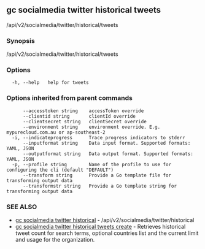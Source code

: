## gc socialmedia twitter historical tweets

/api/v2/socialmedia/twitter/historical/tweets

### Synopsis

/api/v2/socialmedia/twitter/historical/tweets

### Options

```
  -h, --help   help for tweets
```

### Options inherited from parent commands

```
      --accesstoken string    accessToken override
      --clientid string       clientId override
      --clientsecret string   clientSecret override
      --environment string    environment override. E.g. mypurecloud.com.au or ap-southeast-2
  -i, --indicateprogress      Trace progress indicators to stderr
      --inputformat string    Data input format. Supported formats: YAML, JSON
      --outputformat string   Data output format. Supported formats: YAML, JSON
  -p, --profile string        Name of the profile to use for configuring the cli (default "DEFAULT")
      --transform string      Provide a Go template file for transforming output data
      --transformstr string   Provide a Go template string for transforming output data
```

### SEE ALSO

* [gc socialmedia twitter historical](gc_socialmedia_twitter_historical.html)	 - /api/v2/socialmedia/twitter/historical
* [gc socialmedia twitter historical tweets create](gc_socialmedia_twitter_historical_tweets_create.html)	 - Retrieves historical tweet count for search terms, optional countries list and the current limit and usage for the organization.


